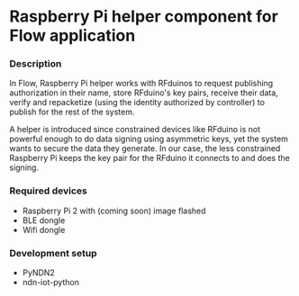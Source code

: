 Raspberry Pi helper component for Flow application
========================

### Description

In Flow, Raspberry Pi helper works with RFduinos to request publishing authorization in their name, store RFduino's key pairs, receive their data, verify and repacketize (using the identity authorized by controller) to publish for the rest of the system.

A helper is introduced since constrained devices like RFduino is not powerful enough to do data signing using asymmetric keys, yet the system wants to secure the data they generate. In our case, the less constrained Raspberry Pi keeps the key pair for the RFduino it connects to and does the signing.

### Required devices

* Raspberry Pi 2 with (coming soon) image flashed
* BLE dongle
* Wifi dongle

### Development setup

* PyNDN2
* ndn-iot-python